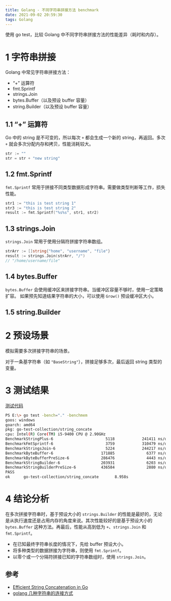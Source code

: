 ```yaml
---
title: Golang - 不同字符串拼接方法 benchmark
date: 2021-09-02 20:59:30
tags: Golang
---
```


使用 go test，比较 Golang 中不同字符串拼接方法的性能差异（耗时和内存）。

<!-- more -->

# 1 字符串拼接

Golang 中常见字符串拼接方法：

- “+” 运算符
- fmt.Sprintf
- strings.Join
- bytes.Buffer（以及预设 buffer 容量）
- string.Builder（以及预设 buffer 容量）

## 1.1 “+” 运算符

Go 中的 string 是不可变的，所以每次 `+` 都会生成一个新的 string，再返回。多次 `+` 就会多次分配内存和拷贝，性能消耗较大。

```go
str := ""
str = str + "new string"
```

## 1.2 fmt.Sprintf

`fmt.Sprintf` 常用于拼接不同类型数据形成字符串。需要做类型判断等工作，损失性能。

```go
str1 := "this is test string 1"
str3 := "this is test string 2"
result := fmt.Sprintf("%s%s", str1, str2)
```

## 1.3 strings.Join

`strings.Join` 常用于使用分隔符拼接字符串数组。

```go
strArr := []string{"home", "username", "file"}
result := strings.Join(strArr, "/")
// "/home/username/file"
```

## 1.4 bytes.Buffer

`bytes.Buffer` 会使用缓冲区来拼接字符串。当缓冲区容量不够时，使用一定策略扩容。
如果预先知道结果字符串的大小，可以使用 `Grow()` 预设缓冲区大小。

## 1.5 string.Builder



# 2 预设场景

模拟需要多次拼接字符串的场景。

对于一条基字符串（如 `"BaseString"`），拼接足够多次，最后返回 string 类型的变量。

# 3 测试结果

[测试代码](https://github.com/HuIsKelvin/go-test-collection/tree/master/benchmark/string_concate)

```bash
PS E:\> go test -bench="." -benchmem
goos: windows
goarch: amd64
pkg: go-test-collection/string_concate
cpu: Intel(R) Core(TM) i5-9400 CPU @ 2.90GHz
BenchmarkStringPlus-6                       5118            241411 ns/op         1606811 B/op        499 allocs/op
BenchmarkFmtSprintf-6                       3759            310479 ns/op         1625079 B/op       1500 allocs/op
BenchmarkStringsJoin-6                      5224            244217 ns/op         1606826 B/op        500 allocs/op
BenchmarkByteBuffer-6                     171885              6377 ns/op           25872 B/op          9 allocs/op
BenchmarkByteBufferPreSize-6              286476              4443 ns/op           12288 B/op          2 allocs/op
BenchmarkStringBuilder-6                  203931              6203 ns/op           26736 B/op         14 allocs/op
BenchmarkStringBuilderPreSize-6           436584              2880 ns/op            6144 B/op          1 allocs/op
PASS
ok      go-test-collection/string_concate       8.958s
```

# 4 结论分析

在多次拼接字符串时，基于预设大小的 `strings.Builder` 的性能是最好的，无论是从执行速度还是占用内存的角度来说。其次性能较好的是基于预设大小的 `bytes.Buffer` 这种方法。再最后，性能从高到低为 `+`、`strings.Join` 和 `fmt.Sprintf`。

- 在已知最终字符串长度的情况下，先给 buffer 预设大小。
- 将多种类型的数据拼接为字符串，则使用 `fmt.Sprintf`。
- 以零个或一个分隔符拼接已知的字符串数组时，使用 `strings.Join`。


## 参考

- [Efficient String Concatenation in Go](https://hermanschaaf.com/efficient-string-concatenation-in-go/)
- [golang 几种字符串的连接方式](https://segmentfault.com/a/1190000012978989)


